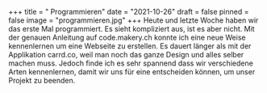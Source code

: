 +++
title = " Programmieren"
date = "2021-10-26"
draft = false
pinned = false
image = "programmieren.jpg"
+++
Heute und letzte Woche haben wir das erste Mal programmiert. Es sieht kompliziert aus, ist es aber nicht. Mit der genauen Anleitung auf code.makery.ch konnte ich eine neue Weise kennenlernen um eine Webseite zu erstellen. Es dauert länger als mit der Applikation carrd.co, weil man noch das ganze Design und alles selber machen muss. Jedoch finde ich es sehr spannend dass wir verschiedene Arten kennenlernen, damit wir uns für eine entscheiden können, um unser Projekt zu beenden.